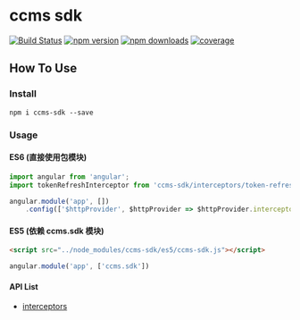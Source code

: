 # ccms sdk

[![Build Status](https://img.shields.io/travis/ShuyunFF2E/ccms-sdk.svg?style=flat-square)](https://travis-ci.org/ShuyunFF2E/ccms-sdk)
[![npm version](https://img.shields.io/npm/v/ccms-sdk.svg?style=flat-square)](https://www.npmjs.com/package/ccms-sdk)
[![npm downloads](https://img.shields.io/npm/dt/ccms-sdk.svg?style=flat-square)](https://www.npmjs.com/package/ccms-sdk)
[![coverage](https://img.shields.io/codecov/c/github/ShuyunFF2E/ccms-sdk.svg?style=flat-square)](https://codecov.io/gh/ShuyunFF2E/ccms-sdk)

## How To Use

### Install

```shell
npm i ccms-sdk --save
```

### Usage

#### ES6 (直接使用包模块)

```js
import angular from 'angular';
import tokenRefreshInterceptor from 'ccms-sdk/interceptors/token-refresh-interceptor';

angular.module('app', [])
	.config(['$httpProvider', $httpProvider => $httpProvider.interceptors.push(() => tokenRefreshInterceptor)])
```

#### ES5 (依赖 ccms.sdk 模块)

```html
<script src="../node_modules/ccms-sdk/es5/ccms-sdk.js"></script>
```

```js
angular.module('app', ['ccms.sdk'])
```

#### API List
* [interceptors](src/interceptors)
	
